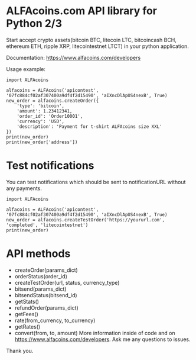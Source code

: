 # ALFAcoins.com API library for Python 2/3

Start accept crypto assets(bitcoin BTC, litecoin LTC, bitcoincash BCH, ethereum ETH, ripple XRP, litecointestnet LTCT) in your python application.

Documentation: https://www.alfacoins.com/developers

Usage example:
```
import ALFAcoins

alfacoins = ALFAcoins('apicontest', '07fc884cf02af307400a9df4f2d15490', 'aIXncDlApUS4nexB', True)
new_order = alfacoins.createOrder({
    'type': 'bitcoin',
    'amount': 1.23412341,
    'order_id': 'Order10001',
    'currency': 'USD',
    'description': 'Payment for t-shirt ALFAcoins size XXL'
})
print(new_order)
print(new_order['address'])
```
# Test notifications
You can test notifications which should be sent to notificationURL without any payments.
```
import ALFAcoins

alfacoins = ALFAcoins('apicontest', '07fc884cf02af307400a9df4f2d15490', 'aIXncDlApUS4nexB', True)
new_order = alfacoins.createTestOrder('https://yoururl.com', 'completed', 'litecointestnet')
print(new_order)
```
# API methods
- createOrder(params_dict)
- orderStatus(order_id)
- createTestOrder(url, status, currency_type)
- bitsend(params_dict)
- bitsendStatus(bitsend_id)
- getStats()
- refundOrder(params_dict)
- getFees()
- rate(from_currency, to_currency)
- getRates()
- convert(from, to, amount)
More information inside of code and on https://www.alfacoins.com/developers. Ask me any questions to issues.

Thank you.
